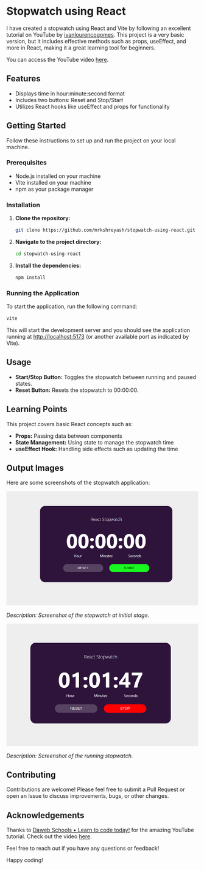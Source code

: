 # Stopwatch using React

I have created a stopwatch using React and Vite by following an excellent tutorial on YouTube by [ivanlourencogomes](https://github.com/ivanlourencogomes). This project is a very basic version, but it includes effective methods such as props, useEffect, and more in React, making it a great learning tool for beginners.

You can access the YouTube video [here](https://youtu.be/oyMyqBK1lg4?si=HphCDfU2TS_T-eD_).

## Features

- Displays time in hour:minute:second format
- Includes two buttons: Reset and Stop/Start
- Utilizes React hooks like useEffect and props for functionality

## Getting Started

Follow these instructions to set up and run the project on your local machine.

### Prerequisites

- Node.js installed on your machine
- Vite installed on your machine
- npm as your package manager

### Installation

1. **Clone the repository:**
    ```sh
    git clone https://github.com/mrkshreyash/stopwatch-using-react.git
    ```
2. **Navigate to the project directory:**
    ```sh
    cd stopwatch-using-react
    ```
3. **Install the dependencies:**
    ```sh
    npm install
    ```

### Running the Application

To start the application, run the following command:
```sh
vite
```

This will start the development server and you should see the application running at [http://localhost:5173](http://localhost:5173) (or another available port as indicated by Vite).

## Usage

- **Start/Stop Button:** Toggles the stopwatch between running and paused states.
- **Reset Button:** Resets the stopwatch to 00:00:00.

## Learning Points

This project covers basic React concepts such as:

- **Props:** Passing data between components
- **State Management:** Using state to manage the stopwatch time
- **useEffect Hook:** Handling side effects such as updating the time

## Output Images

Here are some screenshots of the stopwatch application:

![Stopwatch Running](https://github.com/mrkshreyash/stopwatch-using-react/blob/main/src/assets/outputs/start%20phase.png)

*Description: Screenshot of the stopwatch at initial stage.*

![Stopwatch Stopped](https://github.com/mrkshreyash/stopwatch-using-react/blob/main/src/assets/outputs/running%20phase.png)

*Description: Screenshot of the running stopwatch.*

## Contributing

Contributions are welcome! Please feel free to submit a Pull Request or open an Issue to discuss improvements, bugs, or other changes.

## Acknowledgements

Thanks to [Daweb Schools • Learn to code today!](https://www.youtube.com/@dawebschools) for the amazing YouTube tutorial. Check out the video [here](https://youtu.be/oyMyqBK1lg4?si=XPVrE-itBkfKBLRI).

Feel free to reach out if you have any questions or feedback!

Happy coding!
